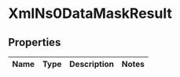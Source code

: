 
# XmlNs0DataMaskResult

## Properties
Name | Type | Description | Notes
------------ | ------------- | ------------- | -------------



